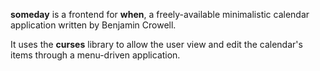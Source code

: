 **someday** is a frontend for **when**, a freely-available minimalistic calendar application written by Benjamin Crowell.

It uses the **curses** library to allow the user view and edit the calendar's items through a menu-driven application.

